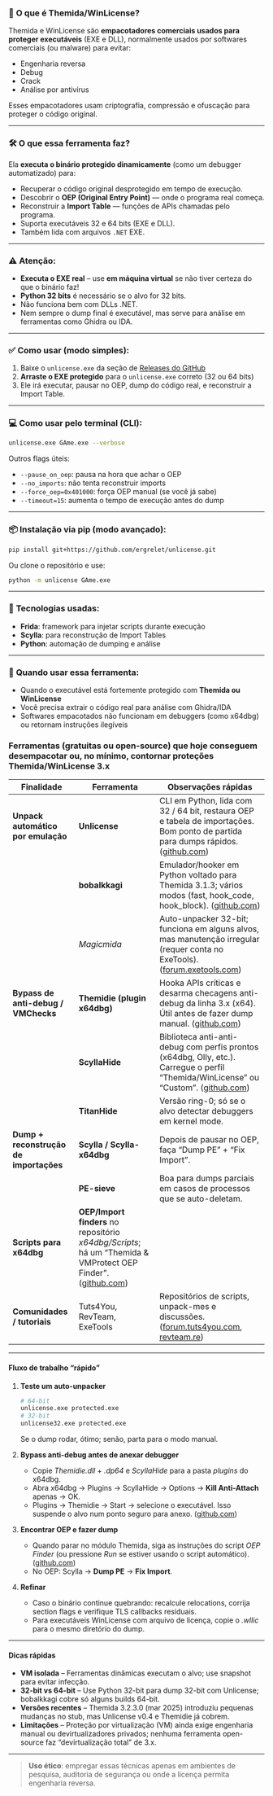 ### 🔐 **O que é Themida/WinLicense?**

Themida e WinLicense são **empacotadores comerciais usados para proteger executáveis** (EXE e DLL), normalmente usados por softwares comerciais (ou malware) para evitar:

* Engenharia reversa
* Debug
* Crack
* Análise por antivírus

Esses empacotadores usam criptografia, compressão e ofuscação para proteger o código original.

---

### 🛠️ **O que essa ferramenta faz?**

Ela **executa o binário protegido dinamicamente** (como um debugger automatizado) para:

* Recuperar o código original desprotegido em tempo de execução.
* Descobrir o **OEP (Original Entry Point)** — onde o programa real começa.
* Reconstruir a **Import Table** — funções de APIs chamadas pelo programa.
* Suporta executáveis 32 e 64 bits (EXE e DLL).
* Também lida com arquivos `.NET` EXE.

---

### ⚠️ **Atenção:**

* **Executa o EXE real** – use **em máquina virtual** se não tiver certeza do que o binário faz!
* **Python 32 bits** é necessário se o alvo for 32 bits.
* Não funciona bem com DLLs .NET.
* Nem sempre o dump final é executável, mas serve para análise em ferramentas como Ghidra ou IDA.

---

### ✅ **Como usar (modo simples):**

1. Baixe o `unlicense.exe` da seção de [Releases do GitHub](https://github.com/ergrelet/unlicense/releases)
2. **Arraste o EXE protegido** para o `unlicense.exe` correto (32 ou 64 bits)
3. Ele irá executar, pausar no OEP, dump do código real, e reconstruir a Import Table.

---

### 💻 **Como usar pelo terminal (CLI):**

```bash
unlicense.exe GAme.exe --verbose
```

Outros flags úteis:

* `--pause_on_oep`: pausa na hora que achar o OEP
* `--no_imports`: não tenta reconstruir imports
* `--force_oep=0x401000`: força OEP manual (se você já sabe)
* `--timeout=15`: aumenta o tempo de execução antes do dump

---

### 📦 **Instalação via pip (modo avançado):**

```bash
pip install git+https://github.com/ergrelet/unlicense.git
```

Ou clone o repositório e use:

```bash
python -m unlicense GAme.exe
```

---

### 📎 **Tecnologias usadas:**

* **Frida**: framework para injetar scripts durante execução
* **Scylla**: para reconstrução de Import Tables
* **Python**: automação de dumping e análise

---

### 🧠 **Quando usar essa ferramenta:**

* Quando o executável está fortemente protegido com **Themida ou WinLicense**
* Você precisa extrair o código real para análise com Ghidra/IDA
* Softwares empacotados não funcionam em debuggers (como x64dbg) ou retornam instruções ilegíveis


### Ferramentas (gratuitas ou open-source) que hoje conseguem **desempacotar ou, no mínimo, contornar** proteções Themida/WinLicense 3.x

| Finalidade                             | Ferramenta                                                                                                        | Observações rápidas                                                                                                                       |
| -------------------------------------- | ----------------------------------------------------------------------------------------------------------------- | ----------------------------------------------------------------------------------------------------------------------------------------- |
| **Unpack automático por emulação**     | **Unlicense**                                                                                                     | CLI em Python, lida com 32 / 64 bit, restaura OEP e tabela de importações. Bom ponto de partida para dumps rápidos. ([github.com][1])     |
|                                        | **bobalkkagi**                                                                                                    | Emulador/hooker em Python voltado para Themida 3.1.3; vários modos (fast, hook\_code, hook\_block). ([github.com][2])                     |
|                                        | *Magicmida*                                                                                                       | Auto-unpacker 32-bit; funciona em alguns alvos, mas manutenção irregular (requer conta no ExeTools). ([forum.exetools.com][3])            |
| **Bypass de anti-debug / VMChecks**    | **Themidie (plugin x64dbg)**                                                                                      | Hooka APIs críticas e desarma checagens anti-debug da linha 3.x (x64). Útil antes de fazer dump manual. ([github.com][4])                 |
|                                        | **ScyllaHide**                                                                                                    | Biblioteca anti-anti-debug com perfis prontos (x64dbg, Olly, etc.). Carregue o perfil “Themida/WinLicense” ou “Custom”. ([github.com][5]) |
|                                        | **TitanHide**                                                                                                     | Versão ring-0; só se o alvo detectar debuggers em kernel mode.                                                                            |
| **Dump + reconstrução de importações** | **Scylla / Scylla-x64dbg**                                                                                        | Depois de pausar no OEP, faça “Dump PE” + “Fix Import”.                                                                                   |
|                                        | **PE-sieve**                                                                                                      | Boa para dumps parciais em casos de processos que se auto-deletam.                                                                        |
| **Scripts para x64dbg**                | **OEP/Import finders** no repositório *x64dbg/Scripts*; há um “Themida & VMProtect OEP Finder”. ([github.com][6]) |                                                                                                                                           |
| **Comunidades / tutoriais**            | Tuts4You, RevTeam, ExeTools                                                                                       | Repositórios de scripts, unpack-mes e discussões. ([forum.tuts4you.com][7], [revteam.re][8])                                              |

---

#### Fluxo de trabalho “rápido”

1. **Teste um auto-unpacker**

   ```bash
   # 64-bit
   unlicense.exe protected.exe
   # 32-bit
   unlicense32.exe protected.exe
   ```

   Se o dump rodar, ótimo; senão, parta para o modo manual.

2. **Bypass anti-debug antes de anexar debugger**

   * Copie *Themidie.dll* + *.dp64* e *ScyllaHide* para a pasta *plugins* do x64dbg.
   * Abra x64dbg → Plugins → ScyllaHide → Options → **Kill Anti-Attach** apenas → OK.
   * Plugins → Themidie → Start → selecione o executável. Isso suspende o alvo num ponto seguro para anexo. ([github.com][4])

3. **Encontrar OEP e fazer dump**

   * Quando parar no módulo Themida, siga as instruções do script *OEP Finder* (ou pressione *Run* se estiver usando o script automático). ([github.com][6])
   * No OEP: Scylla → **Dump PE** → **Fix Import**.

4. **Refinar**

   * Caso o binário continue quebrando: recalcule relocations, corrija section flags e verifique TLS callbacks residuais.
   * Para executáveis WinLicense com arquivo de licença, copie o *.wllic* para o mesmo diretório do dump.

---

#### Dicas rápidas

* **VM isolada** – Ferramentas dinâmicas executam o alvo; use snapshot para evitar infecção.
* **32-bit vs 64-bit** – Use Python 32-bit para dump 32-bit com Unlicense; bobalkkagi cobre só alguns builds 64-bit.
* **Versões recentes** – Themida 3.2.3.0 (mar 2025) introduziu pequenas mudanças no stub, mas Unlicense v0.4 e Themidie já cobrem.
* **Limitações** – Proteção por virtualização (VM) ainda exige engenharia manual ou devirtualizadores privados; nenhuma ferramenta open-source faz “devirtualização total” de 3.x.

---

> **Uso ético**: empregar essas técnicas apenas em ambientes de pesquisa, auditoria de segurança ou onde a licença permita engenharia reversa.

[1]: https://github.com/ergrelet/unlicense "GitHub - ergrelet/unlicense: Dynamic unpacker and import fixer for Themida/WinLicense 2.x and 3.x."
[2]: https://github.com/bobalkkagi/bobalkkagi "GitHub - bobalkkagi/bobalkkagi: Themida 3.x unpacking, unwrapping and devirtualization(future)"
[3]: https://forum.exetools.com/showthread.php?t=20466&utm_source=chatgpt.com "Magicmida - Themida unpacker - Exetools"
[4]: https://github.com/VenTaz/Themidie "GitHub - VenTaz/Themidie: x64dbg plugin to bypass Themida 3.x Anti-Debugger / VM / Monitoring programs checks (x64)"
[5]: https://github.com/x64dbg/ScyllaHide?utm_source=chatgpt.com "x64dbg/ScyllaHide: Advanced usermode anti-anti ... - GitHub"
[6]: https://github.com/x64dbg/Scripts/commits?utm_source=chatgpt.com "Commits · x64dbg/Scripts - GitHub"
[7]: https://forum.tuts4you.com/topic/44124-themida-x32-v3040/page/2/?utm_source=chatgpt.com "Themida x32 v3.0.4.0 - Page 2 - UnPackMe - Tuts4You forum"
[8]: https://revteam.re/forum/threads/themida-winlicense-2-x-and-3-x-unpacker.1230/ "Themida/WinLicense 2.x and 3.x Unpacker | RevTeam.Re - Reverse Engineering Team"

